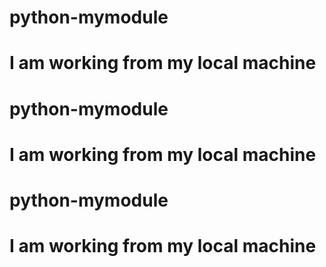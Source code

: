 # python-mymodule

# I am working from my local machine

# python-mymodule

# I am working from my local machine

# python-mymodule

# I am working from my local machine
